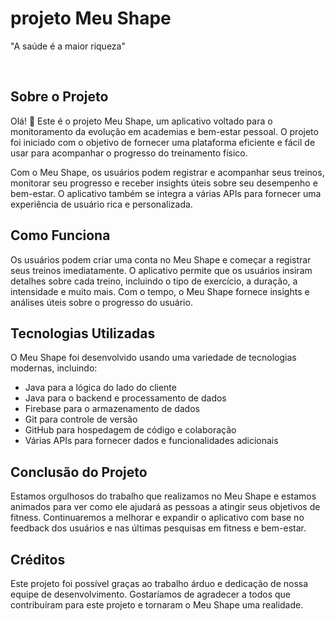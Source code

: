 <h1>projeto Meu Shape</h1>

<p>"A saúde é a maior riqueza"</p>

<br>

<h2>Sobre o Projeto</h2>

<p>Olá! 👋 Este é o projeto Meu Shape, um aplicativo voltado para o monitoramento da evolução em academias e bem-estar pessoal. O projeto foi iniciado com o objetivo de fornecer uma plataforma eficiente e fácil de usar para acompanhar o progresso do treinamento físico.</p>

<p>Com o Meu Shape, os usuários podem registrar e acompanhar seus treinos, monitorar seu progresso e receber insights úteis sobre seu desempenho e bem-estar. O aplicativo também se integra a várias APIs para fornecer uma experiência de usuário rica e personalizada.</p>

<h2>Como Funciona</h2>

<p>Os usuários podem criar uma conta no Meu Shape e começar a registrar seus treinos imediatamente. O aplicativo permite que os usuários insiram detalhes sobre cada treino, incluindo o tipo de exercício, a duração, a intensidade e muito mais. Com o tempo, o Meu Shape fornece insights e análises úteis sobre o progresso do usuário.</p>

<h2>Tecnologias Utilizadas</h2>

<p>O Meu Shape foi desenvolvido usando uma variedade de tecnologias modernas, incluindo:</p>

- Java para a lógica do lado do cliente
- Java para o backend e processamento de dados
- Firebase para o armazenamento de dados
- Git para controle de versão
- GitHub para hospedagem de código e colaboração
- Várias APIs para fornecer dados e funcionalidades adicionais

<h2>Conclusão do Projeto</h2>

<p>Estamos orgulhosos do trabalho que realizamos no Meu Shape e estamos animados para ver como ele ajudará as pessoas a atingir seus objetivos de fitness. Continuaremos a melhorar e expandir o aplicativo com base no feedback dos usuários e nas últimas pesquisas em fitness e bem-estar.</p>

<h2>Créditos</h2>

<p>Este projeto foi possível graças ao trabalho árduo e dedicação de nossa equipe de desenvolvimento. Gostaríamos de agradecer a todos que contribuíram para este projeto e tornaram o Meu Shape uma realidade.</p>
